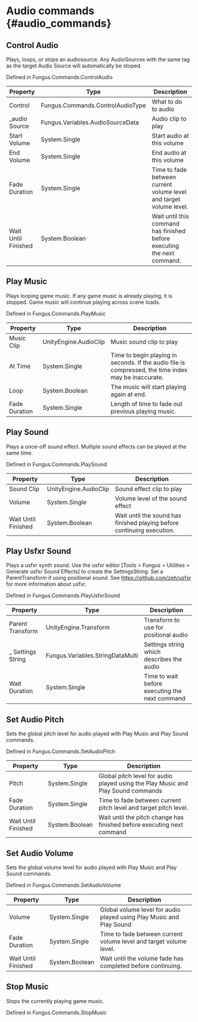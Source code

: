 # Audio commands {#audio_commands}

## Control Audio
Plays, loops, or stops an audiosource. Any AudioSources with the same tag as the target Audio Source will automatically be stoped.

Defined in Fungus.Commands.ControlAudio

Property | Type | Description
 --- | --- | ---
Control | Fungus.Commands.ControlAudioType | What to do to audio
_audio Source | Fungus.Variables.AudioSourceData | Audio clip to play
Start Volume | System.Single | Start audio at this volume
End Volume | System.Single | End audio at this volume
Fade Duration | System.Single | Time to fade between current volume level and target volume level.
Wait Until Finished | System.Boolean | Wait until this command has finished before executing the next command.

## Play Music
Plays looping game music. If any game music is already playing, it is stopped. Game music will continue playing across scene loads.

Defined in Fungus.Commands.PlayMusic

Property | Type | Description
 --- | --- | ---
Music Clip | UnityEngine.AudioClip | Music sound clip to play
At Time | System.Single | Time to begin playing in seconds. If the audio file is compressed, the time index may be inaccurate.
Loop | System.Boolean | The music will start playing again at end.
Fade Duration | System.Single | Length of time to fade out previous playing music.

## Play Sound
Plays a once-off sound effect. Multiple sound effects can be played at the same time.

Defined in Fungus.Commands.PlaySound

Property | Type | Description
 --- | --- | ---
Sound Clip | UnityEngine.AudioClip | Sound effect clip to play
Volume | System.Single | Volume level of the sound effect
Wait Until Finished | System.Boolean | Wait until the sound has finished playing before continuing execution.

## Play Usfxr Sound
Plays a usfxr synth sound. Use the usfxr editor [Tools > Fungus > Utilities > Generate usfxr Sound Effects] to create the SettingsString. Set a ParentTransform if using positional sound. See https://github.com/zeh/usfxr for more information about usfxr.

Defined in Fungus.Commands.PlayUsfxrSound

Property | Type | Description
 --- | --- | ---
Parent Transform | UnityEngine.Transform | Transform to use for positional audio
_ Settings String | Fungus.Variables.StringDataMulti | Settings string which describes the audio
Wait Duration | System.Single | Time to wait before executing the next command

## Set Audio Pitch
Sets the global pitch level for audio played with Play Music and Play Sound commands.

Defined in Fungus.Commands.SetAudioPitch

Property | Type | Description
 --- | --- | ---
Pitch | System.Single | Global pitch level for audio played using the Play Music and Play Sound commands
Fade Duration | System.Single | Time to fade between current pitch level and target pitch level.
Wait Until Finished | System.Boolean | Wait until the pitch change has finished before executing next command

## Set Audio Volume
Sets the global volume level for audio played with Play Music and Play Sound commands.

Defined in Fungus.Commands.SetAudioVolume

Property | Type | Description
 --- | --- | ---
Volume | System.Single | Global volume level for audio played using Play Music and Play Sound
Fade Duration | System.Single | Time to fade between current volume level and target volume level.
Wait Until Finished | System.Boolean | Wait until the volume fade has completed before continuing.

## Stop Music
Stops the currently playing game music.

Defined in Fungus.Commands.StopMusic
